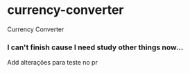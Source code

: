 # currency-converter

Currency Converter

### I can't finish cause I need study other things now...

Add alterações para teste no pr
